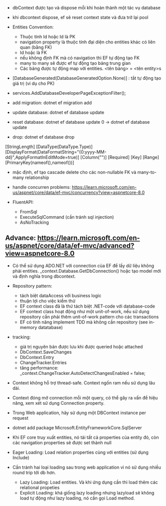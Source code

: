- dbContext được tạo và dispose mỗi khi hoàn thành một tác vụ database
- khi dbcontext dispose, ef sẽ reset context state và đưa trở lại pool

- Entities Convention:
    - Thuộc tính Id hoặc <classname>Id là PK
    - navigation property là thuộc tính đại diện cho entities khác có liên quan (bằng FK)
    - <otherclassname>Id hoặc <navigationpropertyname><navigationclassPK> là FK
    - nếu không định FK mà có navigation thì EF tự động tạo FK
    - many to many sẽ được ef tự động tạo bảng trung gian 
    - Các bảng được tự động map với entities. <tên bảng> = <tên entity>s

- [DatabaseGenerated(DatabaseGeneratedOption.None)] : tắt tự động tạo giá trị (ví dụ cho PK)

- services.AddDatabaseDeveloperPageExceptionFilter();

- add migration: dotnet ef migration add <tenmigration> 
- update database: dotnet ef database update
- reset database: dotnet ef database update 0  -> dotnet ef database update
- drop: dotnet ef database drop


[StringLength]
[DataType(DataType.Type)]
[DisplayFormat(DataFormatString="{0:yyyy-MM-dd}",ApplyFormatInEditMode=true)]
[Column("")]
[Required]
[Key]
[Range]
[PrimaryKey(nameof(),nameof())]

- mặc định, ef tạo cascade delete cho các non-nullable FK và many-to-many relationship
- handle concurren problems: https://learn.microsoft.com/en-us/aspnet/core/data/ef-mvc/concurrency?view=aspnetcore-8.0  

- FluentAPI:
    - FromSql
    - ExecuteSqlCommand (cần tránh sql injection)
    - AsNoTracking

## Advance: https://learn.microsoft.com/en-us/aspnet/core/data/ef-mvc/advanced?view=aspnetcore-8.0

- Có thể sử dụng ADO.NET với connection của EF để lấy dữ liệu không phải entities. _context.Database.GetDbConnection() hoặc tạo model mới và định nghĩa trong dbcontext.
     
- Repository pattern:
    - tách biệt dataAccess với business logic
    - thuận lợi cho việc kiểm thử
    - EF context class đã là thứ tách biệt .NET-code với database-code
    - EF context class hoạt động như một unit-of-work, nếu sử dụng repository cần phải thêm unit-of-work pattern cho các transactions
    - EF có tính năng implement TDD mà không cần repository (see in-memory datatabase)


- tracking:
    - giá trị nguyên bản được lưu khi được queried hoặc attached
    - DbContext.SaveChanges
    - DbContext.Entry
    - ChangeTracker.Entries
    - tăng performance: _context.ChangeTracker.AutoDetectChangesEnabled = false;

- Context không hỗ trợ thread-safe. Context ngốn ram nếu sử dụng lâu dài.
- Context đóng mở connection mỗi một query, có thể gây ra vấn đề hiệu năng, xem xét sử dụng Connection property.
- Trong Web application, hãy sử dụng một DBContext instance per request

- dotnet add package Microsoft.EntityFrameworkCore.SqlServer
- Khi EF core truy xuất entities, nó tải tất cả properties của entity đó, còn các navigation properties sẽ được set thành null

- Eager Loading: Load relation properties cùng với entities (sử dụng Include)
- Cần tránh hai loại loading sau trong web application vì nó sử dụng nhiều round trip tới db hơn.
    - Lazy Loading: Load entities. Và khi ứng dụng cần thì load thêm các relational propeties
    - Explicit Loading: khá giống lazy loading nhưng lazyload sẽ không load tự động như lazy loading, nó cần gọi Load method.
